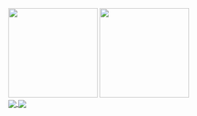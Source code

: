 <div>
  <img height="180em" src="https://github-readme-stats.vercel.app/api?username=FelipeRotermel&show_icons=true&theme=radical" />
  <img height="180em" src="https://github-readme-stats.vercel.app/api/top-langs/?username=FelipeRotermel&layout=compact&langs_count=7&theme=radical"" />
</div>
 
                                                                                                                                                     
<a href="https://github.com/FelipeRotermel/github-readme-stats">
  <img align="center" src="https://github-readme-stats.vercel.app/api/pin/?username=FelipeRotermel&repo=github-readme-stats" />
</a>
<a href="https://github.com/FelipeRotermel/convoychat">
  <img align="center" src="https://github-readme-stats.vercel.app/api/pin/?username=FelipeRotermel&repo=convoychat" />
</a>
